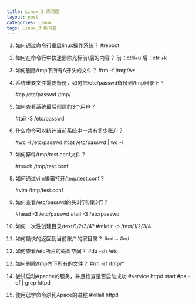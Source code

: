 ```yaml
---
title: Linux_3.练习题
layout: post
categories: Linux
tags: Linux_3.练习题
---
```

1. 如何通过命令行重启linux操作系统？	\#reboot

2. 如何在命令行中快速删除光标前/后的内容？	前：ctrl+u	后：ctrl+k

3. 如何删除/tmp下所有A开头的文件？	\#rm -f /tmp/A*

4. 系统重要文件需要备份，如何把/etc/passwd备份到/tmp目录下？

   \#cp /etc/passwd  /tmp/
   
5. 如何查看系统最后创建的3个用户？

   \#tail -3  /etc/passwd
6. 什么命令可以统计当前系统中一共有多少账户？

   \#wc -l /etc/passwd		\#cat  /etc/passwd | wc -l
   
7. 如何穿件/tmp/test.conf文件？

   \#touch  /tmp/test.conf
   
8. 如何通过vim编辑打开/tmp/test.conf？

   \#vim  /tmp/test.conf
   
9. 如何查看/etc/passwd的头3行和尾3行？

   \#head  -3  /etc/passwd
   \#tail -3  /etc/passwd
10. 如何一次性创建目录/text/1/2/3/4?
    \#mkdir  -p  /text/1/2/3/4
11. 如何最快的返回到当前账户的家目录？
    \#cd  ~	#cd
12. 如何查看/etc所占的磁盘空间？
    \#du -sh  /etc
13. 如何删除/tmp向下所有的文件？
    \#rm  -rf  /tmp/*
14. 尝试启动Apache的服务，并且检查是否启动成功
    \#service  httpd  start
    \#ps  -ef | grep httpd
15. 使用已学命令杀死Apace的进程
    \#killall httpd